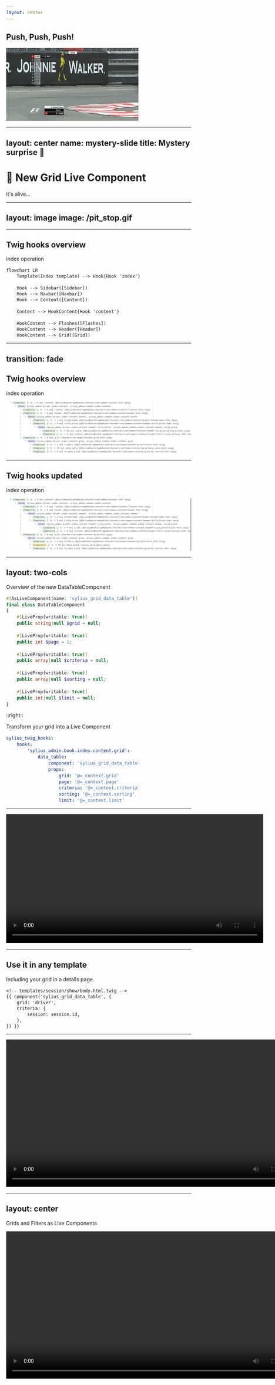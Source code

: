 ```yaml
---
layout: center
---
```


## Push, Push, Push!

<img src="/push_lewis.gif" class="w-120">

<!--
*Loïc*
-->

---
layout: center
name: mystery-slide
title: Mystery surprise 👀
---

# 🧟 New Grid Live Component

it's alive...

<!--
*Loïc*
-->

---
layout: image
image: /pit_stop.gif
---

<!--
*Loïc*
-->

---

## Twig hooks overview
index operation

```mermaid
flowchart LR
    Template(Index template) --> Hook{Hook 'index'}

    Hook --> Sidebar([Sidebar])
    Hook --> Navbar([Navbar])
    Hook --> Content([Content])
    
    Content --> HookContent{Hook 'content'}

    HookContent --> Flashes([Flashes])
    HookContent --> Header([Header])
    HookContent --> Grid([Grid])
```

<!--
*Loïc*

How can we make our grid, a LIVE grid ?

First, we need to look at our Twig template definition.

In Sylius, we have a Twig template tree / tree of blocks which we can customize.

We need to replace the default blocks to use our future grid component 

Main template : index template contains blocks
Twig Hooks definition to add more blocks inside the index template

BootstrapAdminUI configures these blocks by default
By default, our grid is just a template which we can override with our new grid component

Deïïïta table component

TODO: CIRCLE THE GRID BLOCK !!!!!!!
-->

---
transition: fade
---

## Twig hooks overview
index operation

<img src="/twig_hooks_profiler.png">

<!--
*Loïc*

Driver grid
in the Symfony Web Profiler page
Twig Hooks list
Grid Hook contains the data_table hook
-->

---

## Twig hooks updated
index operation

<img src="/twig_hooks_updated.png">

<!--
*Loïc*

data_table component replaces the default component
-->

---
layout: two-cols
---

Overview of the new DataTableComponent

```php {all|5,8,11,14,17}
#[AsLiveComponent(name: 'sylius_grid_data_table')]
final class DataTableComponent
{
    #[LiveProp(writable: true)]
    public string|null $grid = null;

    #[LiveProp(writable: true)] 
    public int $page = 1;
    
    #[LiveProp(writable: true)]
    public array|null $criteria = null;

    #[LiveProp(writable: true)]
    public array|null $sorting = null;

    #[LiveProp(writable: true)]
    public int|null $limit = null;
}
```

::right::

Transform your grid into a Live Component

```yaml {none|all|7-11}
sylius_twig_hooks:
    hooks:
        'sylius_admin.book.index.content.grid':
            data_table:
                component: 'sylius_grid_data_table'
                props:
                    grid: '@=_context.grid'
                    page: '@=_context.page'
                    criteria: '@=_context.criteria'
                    sorting: '@=_context.sorting'
                    limit: '@=_context.limit'                    
```

<!--
*Loïc*

another benefit : details page
just another lego piece

@= "at equals" signals that we use Expression Language syntax

_context is a Twig variable which contains all ... twig "variables"

=> TODO : find out more !!!!!!!!!!!
-->

---

<video width="700" controls autoplay loop>
  <source src="/drivers_with_component.webm">
</video>

<!--
*Loïc*

Live demo of our Live Component grid
Pagination : Change pages without refreshing the whole page / URL 
Number of items / rows to display
-->

---

## Use it in any template

Including your grid in a details page.

```twig {all|4-6}
<!-- templates/session/show/body.html.twig -->
{{ component('sylius_grid_data_table', {
    grid: 'driver',
    criteria: {
        session: session.id,
    },
}) }}
```

<!--
*Loïc*

Another benefit of using live data grid component is you can use it in any page, including details pages.

Another lego piece

Indicate the grid name + criteria for filtering

Craïtiiiiriiiiaaaaaa
-->

---

<video width="800" controls autoplay loop>
  <source src="/session_details.webm">
</video>

<!--
*Loïc*

Here is a Live details page of Session race

Drivers of the current session : we embark a prefiltered grid inside a details page with pagination and so on
-->

---
layout: center
---

Grids and Filters as Live Components

<video width="800" controls autoplay loop>
  <source src="/filters.webm">
</video>

<!--
*Loïc*

Live component filters
Each filter type needs a specific live component
- country "custom" => select

Still experimental 

TODO: check code related to live filter component !!!!
-->
